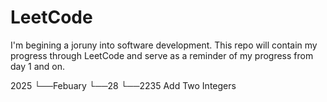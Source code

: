 # LeetCode

I'm begining a joruny into software development.
This repo will contain my progress through LeetCode and serve as a reminder of my progress from day 1 and on.

2025
  └──Febuary
        └──28
            └──2235 Add Two Integers
